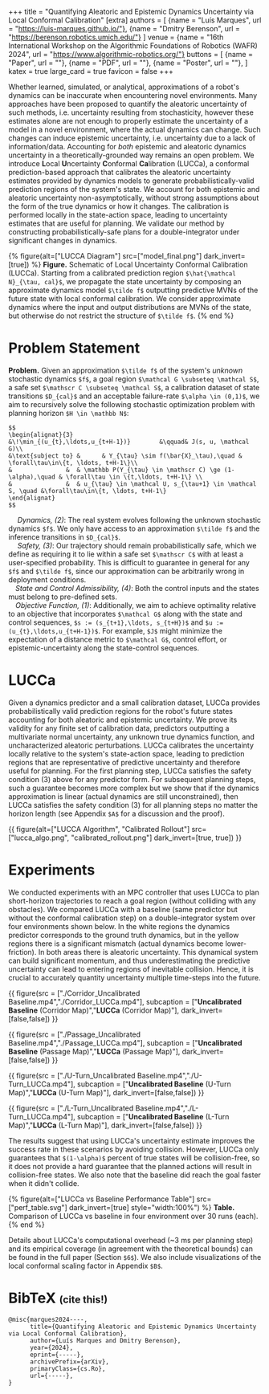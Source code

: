 +++
title = "Quantifying Aleatoric and Epistemic Dynamics Uncertainty via Local Conformal Calibration"
[extra]
authors = [
    {name = "Luís Marques", url = "https://luis-marques.github.io/"},
    {name = "Dmitry Berenson", url = "https://berenson.robotics.umich.edu/"}
]
venue = {name = "16th International Workshop on the Algorithmic Foundations of Robotics (WAFR) 2024", url = "https://www.algorithmic-robotics.org/"}
buttons = [
    {name = "Paper", url = ""},
    {name = "PDF", url = ""},
    {name = "Poster", url = ""},
]
katex = true
large_card = true
favicon = false
+++

Whether learned, simulated, or analytical, approximations of a robot's dynamics can be inaccurate when encountering novel environments. Many approaches have been proposed to quantify the aleatoric uncertainty of such methods, i.e. uncertainty resulting from stochasticity, however these estimates alone are not enough to properly estimate the uncertainty of a model in a novel environment, where the actual dynamics can change. Such changes can induce epistemic uncertainty, i.e. uncertainty due to a lack of information/data. Accounting for *both* epistemic and aleatoric dynamics uncertainty in a theoretically-grounded way remains an open problem. We introduce **L**ocal **U**ncertainty **C**onformal **Ca**libration (LUCCa), a conformal prediction-based approach that calibrates the aleatoric uncertainty estimates provided by dynamics models to generate probabilistically-valid prediction regions of the system's state. We account for both epistemic and aleatoric uncertainty non-asymptotically, without strong assumptions about the form of the true dynamics or how it changes. The calibration is performed locally in the state-action space, leading to uncertainty estimates that are useful for planning. We validate our method by constructing probabilistically-safe plans for a double-integrator under significant changes in dynamics.

{% figure(alt=["LUCCA Diagram"] src=["model_final.png"] dark_invert=[true]) %}
**Figure.** Schematic of Local Uncertainty Conformal Calibration (LUCCa). Starting from a calibrated prediction region `$\hat{\mathcal N}_{\tau, cal}$`, we propagate the state uncertainty by composing an approximate dynamics model `$\tilde f$` outputting predictive MVNs of the future state with local conformal calibration. We consider approximate dynamics where the input and output distributions are MVNs of the state, but otherwise do not restrict the structure of `$\tilde f$`.
{% end %}


# Problem Statement

**Problem.** Given an approximation `$\tilde f$` of the system's *unknown* stochastic dynamics `$f$`, a goal region `$\mathcal G \subseteq \mathcal S$`, a safe set `$\mathscr C \subseteq \mathcal S$`, a calibration dataset of state transitions `$D_{cal}$` and an acceptable failure-rate `$\alpha \in (0,1)$`, we aim to recursively solve the following stochastic optimization problem with planning horizon `$H \in \mathbb N$`:
```
$$
\begin{alignat}{3}
&\!\min_{(u_{t},\ldots,u_{t+H-1})}        &\qquad& J(s, u, \mathcal G)\\
&\text{subject to} &      & Y_{\tau} \sim f(\bar{X}_\tau),\quad & \forall\tau\in\{t, \ldots, t+H-1\}\\
&               &  & \mathbb P(Y_{\tau} \in \mathscr C) \ge (1-\alpha),\quad & \forall\tau \in \{t,\ldots, t+H-1\} \\
&               &  & u_{\tau} \in \mathcal U, s_{\tau+1} \in \mathcal S, \quad &\forall\tau\in\{t, \ldots, t+H-1\}
\end{alignat}
$$
```
&emsp; *Dynamics, (2)*: The real system evolves following the unknown stochastic dynamics `$f$`. We only have access to an approximation `$\tilde f$` and the inference transitions in `$D_{cal}$`.<br>
&emsp; *Safety, (3)*: Our trajectory should remain probabilistically safe, which we define as requiring it to lie within a safe set `$\mathscr C$` with at least a user-specified probability. This is difficult to guarantee in general for any `$f$` and `$\tilde f$`, since our approximation can be arbitrarily wrong in deployment conditions. <br>
&emsp;*State and Control Admissibility, (4)*: Both the control inputs and the states must belong to pre-defined sets. <br>
&emsp;*Objective Function, (1)*: Additionally, we aim to achieve optimality relative to an objective that incorporates `$\mathcal G$` along with the state and control sequences, `$s := (s_{t+1},\ldots, s_{t+H})$` and `$u := (u_{t},\ldots,u_{t+H-1})$`. For example, `$J$` might minimize the expectation of a distance metric to `$\mathcal G$`, control effort, or epistemic-uncertainty along the state-control sequences.

# LUCCa

Given a dynamics predictor and a small calibration dataset, LUCCa provides probabilistically valid prediction regions for the robot's future states accounting for both aleatoric and epistemic uncertainty. We prove its validity for any finite set of calibration data, predictors outputting a multivariate normal uncertainty, any unknown true dynamics function, and uncharacterized aleatoric perturbations. LUCCa calibrates the uncertainty locally relative to the system's state-action space, leading to prediction regions that are representative of predictive uncertainty and therefore useful for planning. For the first planning step, LUCCa satisfies the safety condition (3) above for any predictor form. For subsequent planning steps, such a guarantee becomes more complex but we show that if the dynamics approximation is linear (actual dynamics are still unconstrained), then LUCCa satisfies the safety condition (3) for all planning steps no matter the horizon length (see Appendix `$A$` for a discussion and the proof).

{{ figure(alt=["LUCCA Algorithm", "Calibrated Rollout"] src=["lucca_algo.png", "calibrated_rollout.png"] dark_invert=[true, true]) }}

# Experiments

We conducted experiments with an MPC controller that uses LUCCa to plan short-horizon trajectories to reach a goal region (without colliding with any obstacles). We compared LUCCa with a baseline (same predictor but without the conformal calibration step) on a double-integrator system over four environments shown below. In the white regions the dynamics predictor corresponds to the ground truth dynamics, but in the yellow regions there is a significant mismatch (actual dynamics become lower-friction). In both areas there is aleatoric uncertainty. This dynamical system can build significant momentum, and thus underestimating the predictive uncertainty can lead to entering regions of inevitable collision. Hence, it is crucial to accurately quantity uncertainty multiple time-steps into the future. 

{{ figure(src = ["./Corridor_Uncalibrated Baseline.mp4","./Corridor_LUCCa.mp4"], subcaption = ["**Uncalibrated Baseline** (Corridor Map)","**LUCCa** (Corridor Map)"], dark_invert=[false,false]) }}


{{ figure(src = ["./Passage_Uncalibrated Baseline.mp4","./Passage_LUCCa.mp4"], subcaption = ["**Uncalibrated Baseline** (Passage Map)","**LUCCa** (Passage Map)"], dark_invert=[false,false]) }}

{{ figure(src = ["./U-Turn_Uncalibrated Baseline.mp4","./U-Turn_LUCCa.mp4"], subcaption = ["**Uncalibrated Baseline** (U-Turn Map)","**LUCCa** (U-Turn Map)"], dark_invert=[false,false]) }}

{{ figure(src = ["./L-Turn_Uncalibrated Baseline.mp4","./L-Turn_LUCCa.mp4"], subcaption = ["**Uncalibrated Baseline** (L-Turn Map)","**LUCCa** (L-Turn Map)"], dark_invert=[false,false]) }}

The results suggest that using LUCCa's uncertainty estimate improves the success rate in these scenarios by avoiding collision. However, LUCCa only guarantees that `$(1-\alpha)$` percent of true states will be collision-free, so it does not provide a hard guarantee that the planned actions will result in collision-free states. We also note that the baseline did reach the goal faster when it didn't collide.

{% figure(alt=["LUCCa vs Baseline Performance Table"] src=["perf_table.svg"] dark_invert=[true] style="width:100%") %}
**Table.** Comparison of LUCCa vs baseline in four environment over 30 runs (each).
{% end %}


Details about LUCCa's computational overhead (~3 ms per planning step) and its empirical coverage (in agreement with the theoretical bounds) can be found in the full paper (Section `$6$`). We also include visualizations of the local conformal scaling factor in Appendix `$B$`.

# BibTeX <small><small>(cite this!)</small></small>

```
@misc{marques2024----,
      title={Quantifying Aleatoric and Epistemic Dynamics Uncertainty via Local Conformal Calibration}, 
      author={Luís Marques and Dmitry Berenson},
      year={2024},
      eprint={-----},
      archivePrefix={arXiv},
      primaryClass={cs.Ro},
      url={-----}, 
}
```